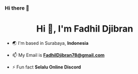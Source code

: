 ### Hi there 👋

<!--
**FadhilDjibran/FadhilDjibran** is a ✨ _special_ ✨ repository because its `README.md` (this file) appears on your GitHub profile.

Here are some ideas to get you started:

- 🔭 I’m currently working on ...
- 🌱 I’m currently learning ...
- 👯 I’m looking to collaborate on ...
- 🤔 I’m looking for help with ...
- 💬 Ask me about ...
- 📫 How to reach me: ...
- 😄 Pronouns: ...
- ⚡ Fun fact: ...
--> 
<h1 align="center">Hi 👋, I'm Fadhil Djibran</h1>

- 🌏 I'm based in Surabaya, **Indonesia**

- 📫 My Email is **FadhilDjibran78@gmail.com**

- ⚡ Fun fact **Selalu Online Discord**

